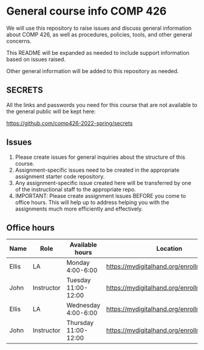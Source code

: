 # General course info COMP 426

We will use this repository to raise issues and discuss general information about COMP 426, as well as procedures, policies, tools, and other general concerns.

This README will be expanded as needed to include support information based on issues raised. 

Other general information will be added to this repository as needed.

## SECRETS

All the links and passwords you need for this course that are not available to the general public will be kept here: 

https://github.com/comp426-2022-spring/secrets

## Issues

1. Please create issues for general inquiries about the structure of this course.
2. Assignment-specific issues need to be created in the appropriate assignment starter code repository.
3. Any assignment-specific issue created here will be transferred by one of the instructional staff to the appropriate repo.
4. IMPORTANT: Please create assignment issues BEFORE you come to office hours. This will help up to address helping you with the assignments much more efficiently and effectively.

## Office hours

| Name | Role | Available hours | Location |
| --- | --- | --- | --- |
| Ellis | LA | Monday 4:00-6:00 | https://mydigitalhand.org/enrollment/30895 |
| John | Instructor | Tuesday 11:00-12:00 | https://mydigitalhand.org/enrollment/30895 |
| Ellis | LA | Wednesday 4:00-6:00 | https://mydigitalhand.org/enrollment/30895 |
| John | Instructor | Thursday 11:00-12:00 | https://mydigitalhand.org/enrollment/30895 |


